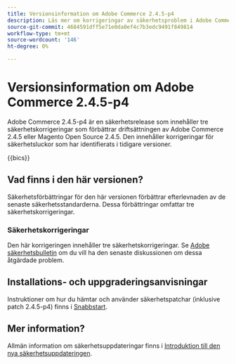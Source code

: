 ```yaml
---
title: Versionsinformation om Adobe Commerce 2.4.5-p4
description: Läs mer om korrigeringar av säkerhetsproblem i Adobe Commerce version 2.4.5-p4.
source-git-commit: 4684591dff5e71e0da0ef4c7b3edc9491f849814
workflow-type: tm+mt
source-wordcount: '146'
ht-degree: 0%

---
```



# Versionsinformation om Adobe Commerce 2.4.5-p4

Adobe Commerce 2.4.5-p4 är en säkerhetsrelease som innehåller tre säkerhetskorrigeringar som förbättrar driftsättningen av Adobe Commerce 2.4.5 eller Magento Open Source 2.4.5. Den innehåller korrigeringar för säkerhetsluckor som har identifierats i tidigare versioner.

{{bics}}

## Vad finns i den här versionen?

Säkerhetsförbättringar för den här versionen förbättrar efterlevnaden av de senaste säkerhetsstandarderna. Dessa förbättringar omfattar tre säkerhetskorrigeringar.

### Säkerhetskorrigeringar

Den här korrigeringen innehåller tre säkerhetskorrigeringar. Se [Adobe säkerhetsbulletin](https://helpx.adobe.com/security/products/magento/apsb23-42.html) om du vill ha den senaste diskussionen om dessa åtgärdade problem.


## Installations- och uppgraderingsanvisningar

Instruktioner om hur du hämtar och använder säkerhetspatchar (inklusive patch 2.4.5-p4) finns i [Snabbstart](../../../installation/composer.md).

## Mer information?

Allmän information om säkerhetsuppdateringar finns i [Introduktion till den nya säkerhetsuppdateringen](https://community.magento.com/t5/Magento-DevBlog/Introducing-the-New-Security-Patch-Release/ba-p/141287).
